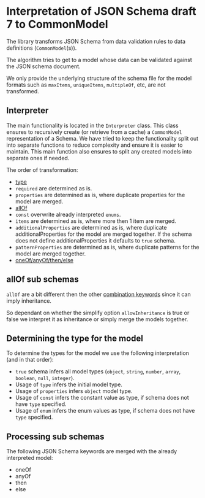 # Interpretation of JSON Schema draft 7 to CommonModel

The library transforms JSON Schema from data validation rules to data definitions (`CommonModel`(s)). 

The algorithm tries to get to a model whose data can be validated against the JSON schema document. 

We only provide the underlying structure of the schema file for the model formats such as `maxItems`, `uniqueItems`, `multipleOf`, etc, are not transformed.

## Interpreter 
The main functionality is located in the `Interpreter` class. This class ensures to recursively create (or retrieve from a cache) a `CommonModel` representation of a Schema. We have tried to keep the functionality split out into separate functions to reduce complexity and ensure it is easier to maintain. This main function also ensures to split any created models into separate ones if needed.

The order of transformation:
- [type](#determining-the-type-for-the-model)
- `required` are determined as is.
- `properties` are determined as is, where duplicate properties for the model are merged.
- [allOf](#allOf-sub-schemas)
- `const` overwrite already interpreted `enums`.
- `items` are determined as is, where more then 1 item are merged.
- `additionalProperties` are determined as is, where duplicate additionalProperties for the model are merged together. If the schema does not define additionalProperties it defaults to `true` schema.
- `patternProperties` are determined as is, where duplicate patterns for the model are merged together.
- [oneOf/anyOf/then/else](#Processing-sub-schemas)

## allOf sub schemas
`allOf` are a bit different then the other [combination keywords](#Processing-sub-schemas) since it can imply inheritance. 

So dependant on whether the simplify option `allowInheritance` is true or false we interpret it as inheritance or simply merge the models together.

## Determining the type for the model
To determine the types for the model we use the following interpretation (and in that order):
- `true` schema infers all model types (`object`, `string`, `number`, `array`, `boolean`, `null`, `integer`).
- Usage of `type` infers the initial model type.
- Usage of `properties` infers `object` model type.
- Usage of `const` infers the constant value as type, if schema does not have `type` specified.
- Usage of `enum` infers the enum values as type, if schema does not have `type` specified.

## Processing sub schemas
The following JSON Schema keywords are merged with the already interpreted model:
- oneOf
- anyOf
- then
- else
